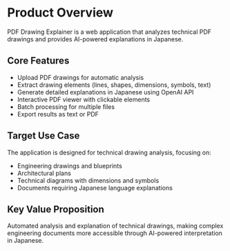 # Product Overview

PDF Drawing Explainer is a web application that analyzes technical PDF drawings and provides AI-powered explanations in Japanese.

## Core Features

- Upload PDF drawings for automatic analysis
- Extract drawing elements (lines, shapes, dimensions, symbols, text)
- Generate detailed explanations in Japanese using OpenAI API
- Interactive PDF viewer with clickable elements
- Batch processing for multiple files
- Export results as text or PDF

## Target Use Case

The application is designed for technical drawing analysis, focusing on:

- Engineering drawings and blueprints
- Architectural plans
- Technical diagrams with dimensions and symbols
- Documents requiring Japanese language explanations

## Key Value Proposition

Automated analysis and explanation of technical drawings, making complex engineering documents more accessible through AI-powered interpretation in Japanese.
